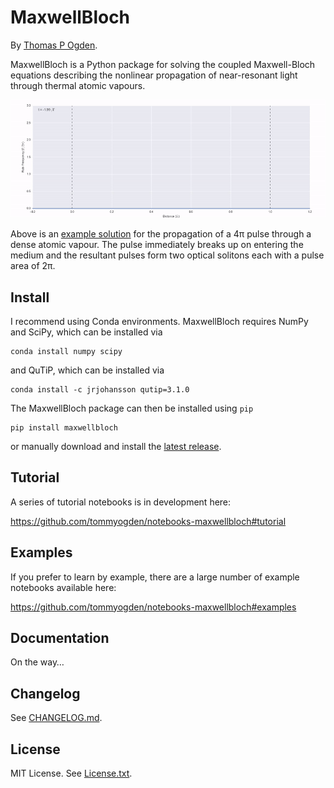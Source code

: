# MaxwellBloch

By [Thomas P Ogden](mailto:t@ogden.eu).

MaxwellBloch is a Python package for solving the coupled Maxwell-Bloch
equations describing the nonlinear propagation of near-resonant light through
thermal atomic vapours.

![](example.gif)

Above is an [example solution][4pi] for the propagation of a 4π pulse through a
dense atomic vapour. The pulse immediately breaks up on entering the medium and
the resultant pulses form two optical solitons each with a pulse
area of 2π.

[4pi]: https://github.com/tommyogden/notebooks-maxwellbloch/blob/master/examples/mb-solve-two-sech-4pi.ipynb

## Install

I recommend using Conda environments. MaxwellBloch requires NumPy and SciPy,
which can be installed via

    conda install numpy scipy

and QuTiP, which can be installed via

    conda install -c jrjohansson qutip=3.1.0

The MaxwellBloch package can then be installed using `pip`

    pip install maxwellbloch

 or manually download and install the [latest release](https://github.com/tommyogden/maxwellbloch/releases).

## Tutorial

A series of tutorial notebooks is in development here:

https://github.com/tommyogden/notebooks-maxwellbloch#tutorial

## Examples

If you prefer to learn by example, there are a large number of example
notebooks available here:

https://github.com/tommyogden/notebooks-maxwellbloch#examples

## Documentation

On the way…

## Changelog

See [CHANGELOG.md](CHANGELOG.md).

## License

MIT License. See [License.txt](LICENSE.txt).